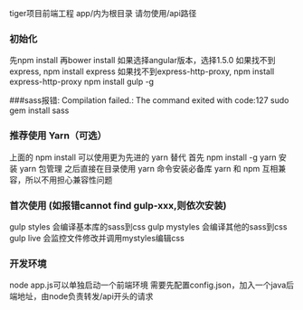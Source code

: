 tiger项目前端工程
app/内为根目录
请勿使用/api路径

### 初始化
先npm install
再bower install
如果选择angular版本，选择1.5.0
如果找不到express, npm install express
如果找不到express-http-proxy, npm install express-http-proxy
npm install gulp -g

###sass报错: Compilation failed.: The command exited with code:127
sudo gem install sass

### 推荐使用 Yarn（可选）
上面的 npm install 可以使用更为先进的 yarn 替代
首先 npm install -g yarn 安装 yarn 包管理
之后直接在目录使用 yarn 命令安装必备库
yarn 和 npm 互相兼容，所以不用担心兼容性问题

### 首次使用 (如报错cannot find gulp-xxx,则依次安装)
gulp styles 会编译基本库的sass到css
gulp mystyles 会编译其他的sass到css
gulp live 会监控文件修改并调用mystyles编辑css

### 开发环境
node app.js可以单独启动一个前端环境
需要先配置config.json，加入一个java后端地址，由node负责转发/api开头的请求
